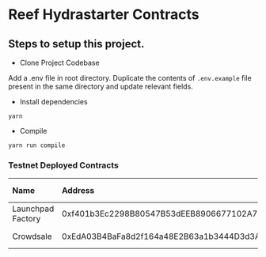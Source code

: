 # Reef Hydrastarter Contracts

## Steps to setup this project.

- Clone Project Codebase

Add a .env file in root directory. Duplicate the contents of `.env.example` file present in the same directory and update relevant fields.

- Install dependencies

```
yarn
```

- Compile

```
yarn run compile
```

### Testnet Deployed Contracts

| Name | Address | Reefscan Link |
| :--- | :--- | :--- |
| Launchpad Factory | 0xf401b3Ec2298B80547B53dEEB8906677102A7F4B | [Reefscan Testnet](https://testnet.reefscan.com/contract/0xf401b3Ec2298B80547B53dEEB8906677102A7F4B) |
| Crowdsale | 0xEdA03B4BaFa8d2f164a48E2B63a1b3444D3d3A6b | [Reefscan Testnet](https://testnet.reefscan.com/contract/0xEdA03B4BaFa8d2f164a48E2B63a1b3444D3d3A6b) |

